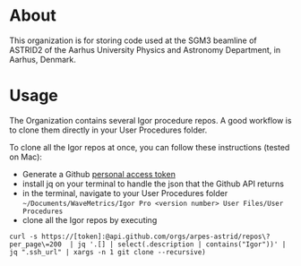 # About
This organization is for storing code used at the SGM3 beamline of ASTRID2 of the Aarhus University Physics and Astronomy Department, in Aarhus, Denmark.

# Usage
The Organization contains several Igor procedure repos.
A good workflow is to clone them directly in your User Procedures folder.

To clone all the Igor repos at once, you can follow these instructions (tested on Mac):
- Generate a Github [personal access token](https://docs.github.com/en/authentication/keeping-your-account-and-data-secure/creating-a-personal-access-token)
- install jq on your terminal to handle the json that the Github API returns
- in the terminal, navigate to your User Procedures folder ```~/Documents/WaveMetrics/Igor Pro <version number> User Files/User Procedures```
- clone all the Igor repos by executing
```
curl -s https://[token]:@api.github.com/orgs/arpes-astrid/repos\?per_page\=200  | jq '.[] | select(.description | contains("Igor"))' | jq ".ssh_url" | xargs -n 1 git clone --recursive)
```